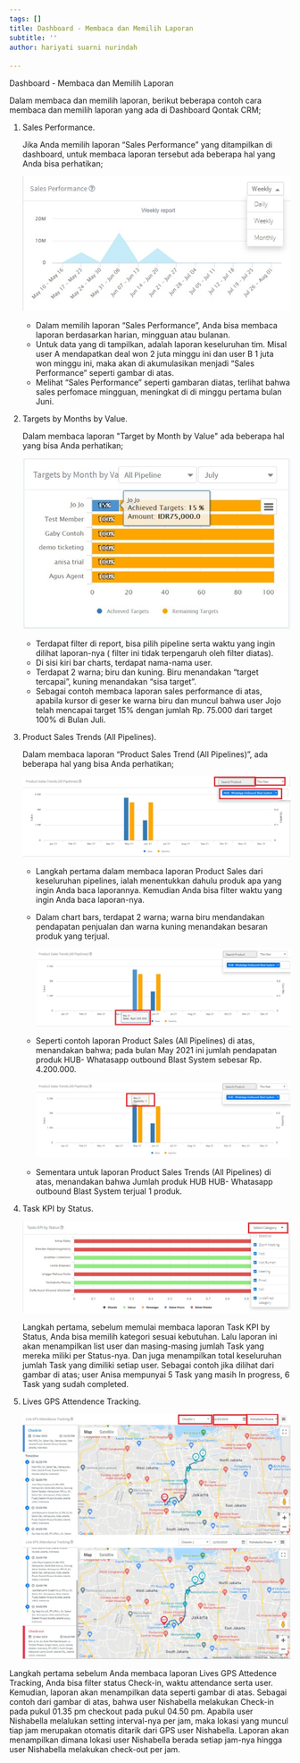 ```yaml
---
tags: []
title: Dashboard - Membaca dan Memilih Laporan
subtitle: ''
author: hariyati suarni nurindah

---
```

Dashboard - Membaca dan Memilih Laporan

Dalam membaca dan memilih laporan, berikut beberapa contoh cara membaca dan memilih laporan yang ada di Dashboard Qontak CRM;

1. Sales Performance.

   Jika Anda memilih laporan “Sales Performance” yang ditampilkan di dashboard, untuk membaca laporan tersebut ada beberapa hal yang Anda bisa perhatikan;

   ![](/uploads/1.jpg)
   * Dalam memilih laporan “Sales Performance”, Anda bisa membaca laporan berdasarkan harian, mingguan atau bulanan.
   * Untuk data yang di tampilkan, adalah laporan keseluruhan tim. Misal user A mendapatkan deal won 2 juta minggu ini dan user B 1 juta won minggu ini, maka akan di akumulasikan menjadi “Sales Performance” seperti gambar di atas.
   * Melihat “Sales Performance” seperti gambaran diatas, terlihat bahwa sales perfomace mingguan, meningkat di di minggu pertama bulan Juni.
2. Targets by Months by Value.

   Dalam membaca laporan "Target by Month by Value" ada beberapa hal yang bisa Anda perhatikan;

   ![](/uploads/2-2.PNG)
   * Terdapat filter di report, bisa pilih pipeline serta waktu yang ingin dilihat laporan-nya ( filter ini tidak terpengaruh oleh filter diatas).
   * Di sisi kiri bar charts, terdapat nama-nama user.
   * Terdapat 2 warna; biru dan kuning. Biru menandakan “target tercapai”, kuning menandakan “sisa target”.
   * Sebagai contoh membaca laporan sales performance di atas, apabila kursor di geser ke warna biru dan muncul bahwa user Jojo telah mencapai target 15% dengan jumlah Rp. 75.000 dari target 100% di Bulan Juli.
3. Product Sales Trends (All Pipelines).

   Dalam membaca laporan “Product Sales Trend (All Pipelines)”, ada beberapa hal yang bisa Anda perhatikan;

   ![](/uploads/4-1.jpg)
   * Langkah pertama dalam membaca laporan Product Sales dari keseluruhan pipelines, ialah menentukkan dahulu produk apa yang ingin Anda baca laporannya. Kemudian Anda bisa filter waktu yang ingin Anda baca laporan-nya.
   * Dalam chart bars, terdapat 2 warna; warna biru mendandakan pendapatan penjualan dan warna kuning menandakan besaran produk yang terjual.

     ![](/uploads/5.jpg)
   * Seperti contoh laporan Product Sales (All Pipelines) di atas, menandakan bahwa; pada bulan May 2021 ini jumlah pendapatan produk HUB- Whatasapp outbound Blast System sebesar Rp. 4.200.000.

     ![](/uploads/6.jpg)
   * Sementara untuk laporan Product Sales Trends (All Pipelines) di atas, menandakan bahwa Jumlah produk HUB HUB- Whatasapp outbound Blast System terjual 1 produk.
4. Task KPI by Status.

   ![](/uploads/3-1.jpg)

   Langkah pertama, sebelum memulai membaca laporan Task KPI by Status, Anda bisa memilih kategori sesuai kebutuhan. Lalu laporan ini akan menampilkan list user dan masing-masing jumlah Task yang mereka miliki per Status-nya. Dan juga menampilkan total keseluruhan jumlah Task yang dimiliki setiap user. Sebagai contoh jika dilihat dari gambar di atas; user Anisa mempunyai 5 Task yang masih In progress, 6 Task yang sudah completed.
5. Lives GPS Attendence Tracking.

   ![](/uploads/7.jpg)![](/uploads/8.jpg)

Langkah pertama sebelum Anda membaca laporan Lives GPS Attedence Tracking, Anda bisa filter status Check-in, waktu attendance serta user. Kemudian, laporan akan menampilkan data seperti gambar di atas. Sebagai contoh dari gambar di atas, bahwa user Nishabella melakukan Check-in pada pukul 01.35 pm checkout pada pukul 04.50 pm. Apabila user Nishabella melalukan setting interval-nya per jam, maka lokasi yang muncul tiap jam merupakan otomatis ditarik dari GPS user Nishabella. Laporan akan menampilkan dimana lokasi user Nishabella berada setiap jam-nya hingga user Nishabella melakukan check-out per jam.
